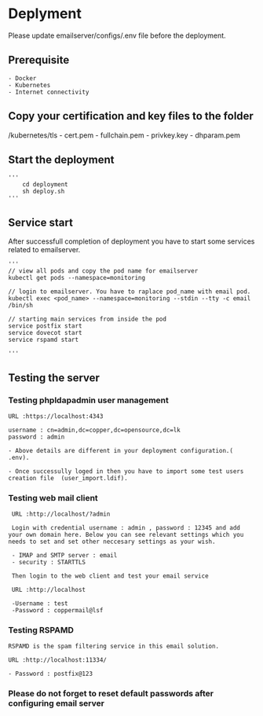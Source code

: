 
#   Deplyment

Please update emailserver/configs/.env file before the deployment.

## Prerequisite
    - Docker 
    - Kubernetes
    - Internet connectivity

## Copy your certification and key files to the folder

  /kubernetes/tls
    - cert.pem
    - fullchain.pem
    - privkey.key
    - dhparam.pem

## Start the deployment
    '''
        cd deployment
        sh deploy.sh
    '''

## Service start

 After successfull completion of deployment you have to start some services related to emailserver.

    '''
    // view all pods and copy the pod name for emailserver
    kubectl get pods --namespace=monitoring
    
    // login to emailserver. You have to raplace pod_name with email pod.
    kubectl exec <pod_name> --namespace=monitoring --stdin --tty -c email /bin/sh
  
    // starting main services from inside the pod
    service postfix start
    service dovecot start
    service rspamd start

    '''

## Testing the server

### Testing phpldapadmin user management

    URL :https://localhost:4343

    username : cn=admin,dc=copper,dc=opensource,dc=lk
    password : admin

    - Above details are different in your deployment configuration.( .env).

    - Once successully loged in then you have to import some test users creation file  (user_import.ldif).


### Testing web mail client


     URL :http://localhost/?admin

     Login with credential username : admin , password : 12345 and add your own domain here. Below you can see relevant settings which you needs to set and set other neccesary settings as your wish.

     - IMAP and SMTP server : email
     - security : STARTTLS

     Then login to the web client and test your email service

     URL :http://localhost

     -Username : test
     -Password : coppermail@lsf

### Testing RSPAMD

    RSPAMD is the spam filtering service in this email solution.

    URL :http://localhost:11334/

    - Password : postfix@123
    
### Please do not forget to reset default passwords after configuring email server
